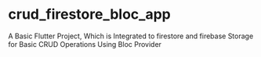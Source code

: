 # crud_firestore_bloc_app

A Basic Flutter Project, Which is Integrated to firestore and firebase Storage for Basic CRUD Operations Using Bloc Provider


